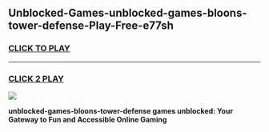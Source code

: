 
## Unblocked-Games-unblocked-games-bloons-tower-defense-Play-Free-e77sh
<h3>
<a href="https://premium76.site?title=unblocked-games-bloons-tower-defense&ref=09A">CLICK TO PLAY</a></h3>
<hr>

<h3>
<a href="https://premium76.site?title=unblocked-games-bloons-tower-defense&ref=09A">CLICK 2 PLAY</a>
  
</h3>

<a href="https://premium76.site?title=unblocked-games-bloons-tower-defense&ref=09A"><img src="https://clearcache.store/games.png"></a>


**unblocked-games-bloons-tower-defense games unblocked: Your Gateway to Fun and Accessible Online Gaming**

